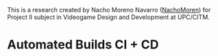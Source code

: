 This is a research created by Nacho Moreno Navarro ([NachoMoren](https://github.com/NachoMoren)) for Project II subject in Videogame Design and Development at UPC/CITM. 

# Automated Builds CI + CD
